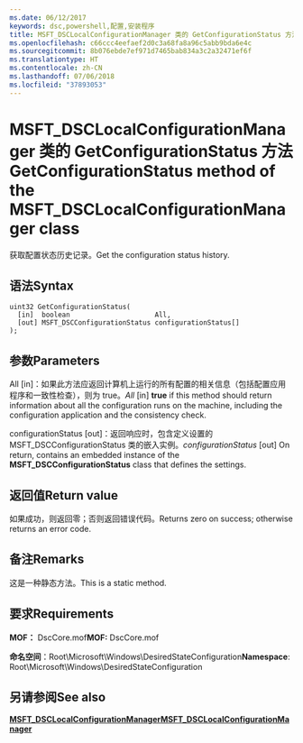 ```yaml
---
ms.date: 06/12/2017
keywords: dsc,powershell,配置,安装程序
title: MSFT_DSCLocalConfigurationManager 类的 GetConfigurationStatus 方法
ms.openlocfilehash: c66ccc4eefaef2d0c3a68fa8a96c5abb9bda6e4c
ms.sourcegitcommit: 8b076ebde7ef971d7465bab834a3c2a32471ef6f
ms.translationtype: HT
ms.contentlocale: zh-CN
ms.lasthandoff: 07/06/2018
ms.locfileid: "37893053"
---
```

# <a name="getconfigurationstatus-method-of-the-msftdsclocalconfigurationmanager-class"></a><span data-ttu-id="9974c-103">MSFT_DSCLocalConfigurationManager 类的 GetConfigurationStatus 方法</span><span class="sxs-lookup"><span data-stu-id="9974c-103">GetConfigurationStatus method of the MSFT_DSCLocalConfigurationManager class</span></span>

<span data-ttu-id="9974c-104">获取配置状态历史记录。</span><span class="sxs-lookup"><span data-stu-id="9974c-104">Get the configuration status history.</span></span>

## <a name="syntax"></a><span data-ttu-id="9974c-105">语法</span><span class="sxs-lookup"><span data-stu-id="9974c-105">Syntax</span></span>

```mof
uint32 GetConfigurationStatus(
  [in]  boolean                     All,
  [out] MSFT_DSCConfigurationStatus configurationStatus[]
);
```

## <a name="parameters"></a><span data-ttu-id="9974c-106">参数</span><span class="sxs-lookup"><span data-stu-id="9974c-106">Parameters</span></span>

<span data-ttu-id="9974c-107">All \[in\]：如果此方法应返回计算机上运行的所有配置的相关信息（包括配置应用程序和一致性检查），则为 true。</span><span class="sxs-lookup"><span data-stu-id="9974c-107">*All* \[in\] **true** if this method should return information about all the configuration runs on the machine, including the configuration application and the consistency check.</span></span>

<span data-ttu-id="9974c-108">configurationStatus \[out\]：返回响应时，包含定义设置的 MSFT_DSCConfigurationStatus 类的嵌入实例。</span><span class="sxs-lookup"><span data-stu-id="9974c-108">*configurationStatus* \[out\] On return, contains an embedded instance of the **MSFT_DSCConfigurationStatus** class that defines the settings.</span></span>

## <a name="return-value"></a><span data-ttu-id="9974c-109">返回值</span><span class="sxs-lookup"><span data-stu-id="9974c-109">Return value</span></span>

<span data-ttu-id="9974c-110">如果成功，则返回零；否则返回错误代码。</span><span class="sxs-lookup"><span data-stu-id="9974c-110">Returns zero on success; otherwise returns an error code.</span></span>

## <a name="remarks"></a><span data-ttu-id="9974c-111">备注</span><span class="sxs-lookup"><span data-stu-id="9974c-111">Remarks</span></span>

<span data-ttu-id="9974c-112">这是一种静态方法。</span><span class="sxs-lookup"><span data-stu-id="9974c-112">This is a static method.</span></span>

## <a name="requirements"></a><span data-ttu-id="9974c-113">要求</span><span class="sxs-lookup"><span data-stu-id="9974c-113">Requirements</span></span>

<span data-ttu-id="9974c-114">**MOF：** DscCore.mof</span><span class="sxs-lookup"><span data-stu-id="9974c-114">**MOF:** DscCore.mof</span></span>

<span data-ttu-id="9974c-115">**命名空间**：Root\Microsoft\Windows\DesiredStateConfiguration</span><span class="sxs-lookup"><span data-stu-id="9974c-115">**Namespace**: Root\Microsoft\Windows\DesiredStateConfiguration</span></span>

## <a name="see-also"></a><span data-ttu-id="9974c-116">另请参阅</span><span class="sxs-lookup"><span data-stu-id="9974c-116">See also</span></span>

[<span data-ttu-id="9974c-117">**MSFT_DSCLocalConfigurationManager**</span><span class="sxs-lookup"><span data-stu-id="9974c-117">**MSFT_DSCLocalConfigurationManager**</span></span>](msft-dsclocalconfigurationmanager.md)